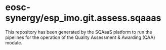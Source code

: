 <!--
SPDX-FileCopyrightText: Copyright contributors to the Software Quality Assurance as a Service (SQAaaS) project <sqaaas@ibergrid.eu>

SPDX-License-Identifier: GPL-3.0-only
-->

# eosc-synergy/esp_imo.git.assess.sqaaas
This repository has been generated by the SQAaaS platform to run the pipelines
for the operation of the
Quality Assessment & Awarding (QAA)
module.